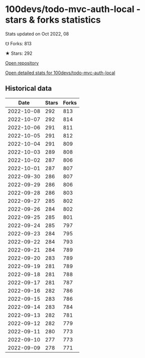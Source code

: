 # 100devs/todo-mvc-auth-local - stars & forks statistics

Stats updated on Oct 2022, 08

☋ Forks: 813

★ Stars: 292

[Open repository](https://github.com/100devs/todo-mvc-auth-local)

[Open detailed stats for 100devs/todo-mvc-auth-local](https://reviewgithub.com/rep/100devs/todo-mvc-auth-local)

## Historical data
| Date | Stars | Forks |
|------|-------|-------|
| 2022-10-08 | 292 | 813 | 
| 2022-10-07 | 292 | 814 | 
| 2022-10-06 | 291 | 811 | 
| 2022-10-05 | 291 | 812 | 
| 2022-10-04 | 291 | 809 | 
| 2022-10-03 | 289 | 808 | 
| 2022-10-02 | 287 | 806 | 
| 2022-10-01 | 287 | 807 | 
| 2022-09-30 | 286 | 807 | 
| 2022-09-29 | 286 | 806 | 
| 2022-09-28 | 286 | 803 | 
| 2022-09-27 | 285 | 802 | 
| 2022-09-26 | 284 | 802 | 
| 2022-09-25 | 285 | 801 | 
| 2022-09-24 | 285 | 797 | 
| 2022-09-23 | 284 | 795 | 
| 2022-09-22 | 284 | 793 | 
| 2022-09-21 | 284 | 789 | 
| 2022-09-20 | 283 | 789 | 
| 2022-09-19 | 281 | 789 | 
| 2022-09-18 | 281 | 788 | 
| 2022-09-17 | 281 | 787 | 
| 2022-09-16 | 282 | 786 | 
| 2022-09-15 | 283 | 786 | 
| 2022-09-14 | 283 | 784 | 
| 2022-09-13 | 282 | 781 | 
| 2022-09-12 | 282 | 779 | 
| 2022-09-11 | 280 | 773 | 
| 2022-09-10 | 277 | 773 | 
| 2022-09-09 | 278 | 771 | 

